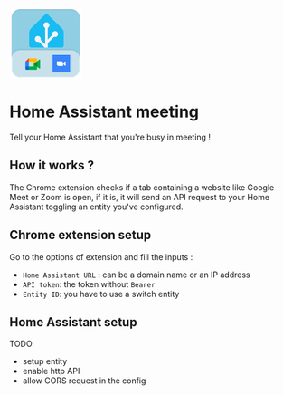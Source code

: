 
<img src="https://github.com/DCKT/home-assistant-meeting/blob/main/icons/icon128.png?raw=true" />

# Home Assistant meeting


Tell your Home Assistant that you're busy in meeting !

## How it works ?

The Chrome extension checks if a tab containing a website like Google Meet or Zoom is open, if it is, it will send an API request to your Home Assistant toggling an entity you've configured.

## Chrome extension setup

Go to the options of extension and fill the inputs :

- `Home Assistant URL` : can be a domain name or an IP address
- `API token`: the token without `Bearer`
- `Entity ID`: you have to use a switch entity

## Home Assistant setup 

TODO
- setup entity
- enable http API
- allow CORS request in the config
